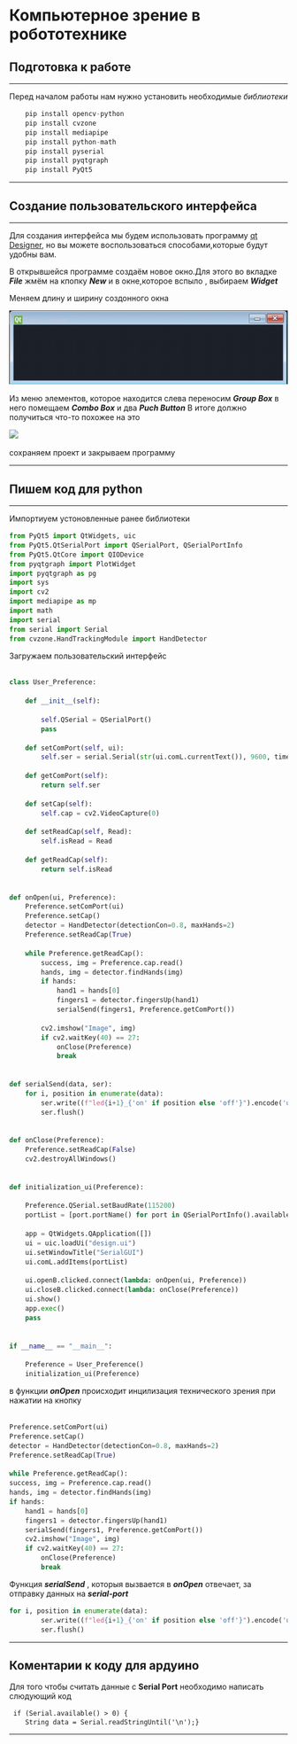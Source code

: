 # Компьютерное зрение в робототехнике

## Подготовка к работе

---

Перед началом работы нам нужно установить необходимые _библиотеки_

```python
    pip install opencv-python
    pip install cvzone
    pip install mediapipe
    pip install python-math
    pip install pyserial
    pip install pyqtgraph
    pip install PyQt5
```

---

## Создание пользовательского интерфейса

---

Для создания интерфейса мы будем использовать программу [qt Designer](https://build-system.fman.io/qt-designer-download), но вы можете воспользоваться способами,которые будут удобны вам.

В открывшейся программе создаём новое окно.Для этого во вкладке **_File_** жмём на кпопку **_New_** и в окне,которое вспыло , выбираем **_Widget_**

Меняем длину и ширину создонного окна

![](image.png)

Из меню элементов, которое находится слева переносим **_Group Box_** в него помещаем **_Combo Box_** и два **_Puch Button_**
В итоге должно получиться что-то похожее на это

![](https://sun9-38.userapi.com/impg/hfYHDy5Y8v4pGPRAQvD-wxVvvxWxoUAMNc_1Xw/wW-O82GaRY8.jpg?size=438x141&quality=96&sign=5ef14d28b26c4fbaf4ccc16fff46dfba&type=album)

сохраняем проект и закрываем программу

---

## Пишем код для python

---

Импортиуем устоновленные ранее библиотеки

```python
from PyQt5 import QtWidgets, uic
from PyQt5.QtSerialPort import QSerialPort, QSerialPortInfo
from PyQt5.QtCore import QIODevice
from pyqtgraph import PlotWidget
import pyqtgraph as pg
import sys
import cv2
import mediapipe as mp
import math
import serial
from serial import Serial
from cvzone.HandTrackingModule import HandDetector
```

Загружаем пользовательский интерфейс

```python

class User_Preference:

    def __init__(self):

        self.QSerial = QSerialPort()
        pass

    def setComPort(self, ui):
        self.ser = serial.Serial(str(ui.comL.currentText()), 9600, timeout=1)

    def getComPort(self):
        return self.ser

    def setCap(self):
        self.cap = cv2.VideoCapture(0)

    def setReadCap(self, Read):
        self.isRead = Read

    def getReadCap(self):
        return self.isRead


def onOpen(ui, Preference):
    Preference.setComPort(ui)
    Preference.setCap()
    detector = HandDetector(detectionCon=0.8, maxHands=2)
    Preference.setReadCap(True)

    while Preference.getReadCap():
        success, img = Preference.cap.read()
        hands, img = detector.findHands(img)
        if hands:
            hand1 = hands[0]
            fingers1 = detector.fingersUp(hand1)
            serialSend(fingers1, Preference.getComPort())

        cv2.imshow("Image", img)
        if cv2.waitKey(40) == 27:
            onClose(Preference)
            break


def serialSend(data, ser):
    for i, position in enumerate(data):
        ser.write((f"led{i+1}_{'on' if position else 'off'}").encode('utf8'))
        ser.flush()


def onClose(Preference):
    Preference.setReadCap(False)
    cv2.destroyAllWindows()


def initialization_ui(Preference):

    Preference.QSerial.setBaudRate(115200)
    portList = [port.portName() for port in QSerialPortInfo().availablePorts()]

    app = QtWidgets.QApplication([])
    ui = uic.loadUi("design.ui")
    ui.setWindowTitle("SerialGUI")
    ui.comL.addItems(portList)

    ui.openB.clicked.connect(lambda: onOpen(ui, Preference))
    ui.closeB.clicked.connect(lambda: onClose(Preference))
    ui.show()
    app.exec()
    pass


if __name__ == "__main__":

    Preference = User_Preference()
    initialization_ui(Preference)
```

в функции **_onOpen_** происходит инцилизация технического зрения при нажатии на кнопку

```python

Preference.setComPort(ui)
Preference.setCap()
detector = HandDetector(detectionCon=0.8, maxHands=2)
Preference.setReadCap(True)

while Preference.getReadCap():
success, img = Preference.cap.read()
hands, img = detector.findHands(img)
if hands:
    hand1 = hands[0]
    fingers1 = detector.fingersUp(hand1)
    serialSend(fingers1, Preference.getComPort())
    cv2.imshow("Image", img)
    if cv2.waitKey(40) == 27:
        onClose(Preference)
        break
```

Функция **_serialSend_** , которыя вызвается в **_onOpen_** отвечает, за отправку данных на **_serial-port_**

```python
for i, position in enumerate(data):
        ser.write((f"led{i+1}_{'on' if position else 'off'}").encode('utf8'))
        ser.flush()
```

---

## Коментарии к коду для ардуино

Для того чтобы считать данные с **Serial Port** необходимо написать слюдующий код

```arduino
 if (Serial.available() > 0) {
    String data = Serial.readStringUntil('\n');}
```

---
